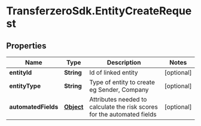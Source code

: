 # TransferzeroSdk.EntityCreateRequest

## Properties
Name | Type | Description | Notes
------------ | ------------- | ------------- | -------------
**entityId** | **String** | Id of linked entity | [optional] 
**entityType** | **String** | Type of entity to create eg Sender, Company  | [optional] 
**automatedFields** | [**Object**](.md) | Attributes needed to calculate the risk scores for the automated fields | [optional] 


